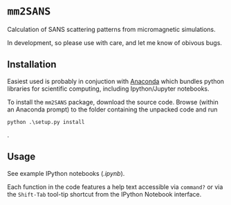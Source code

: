 # ```mm2SANS```

Calculation of SANS scattering patterns from micromagnetic simulations.

In development, so please use with care, and let me know of obivous bugs.

## Installation

Easiest used is probably in conjuction with [Anaconda](https://store.continuum.io/cshop/anaconda/) which bundles python libraries for scientific computing, including Ipython/Jupyter notebooks.

To install the ```mm2SANS``` package, download the source code. Browse (within an Anaconda prompt) to the folder containing the unpacked code and run 
```
python .\setup.py install
```
.

## Usage

See example IPython notebooks (*.ipynb*).

Each function in the code features a help text accessible via `command?` or via the `Shift-Tab` tool-tip shortcut from the IPython Notebook interface.